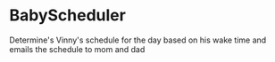 # BabyScheduler
Determine's Vinny's schedule for the day based on his wake time and emails the schedule to mom and dad
